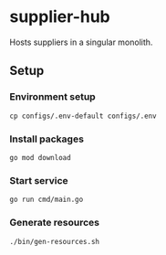 # supplier-hub

Hosts suppliers in a singular monolith.

## Setup

### Environment setup

    cp configs/.env-default configs/.env

### Install packages

    go mod download

### Start service

    go run cmd/main.go

### Generate resources

    ./bin/gen-resources.sh
